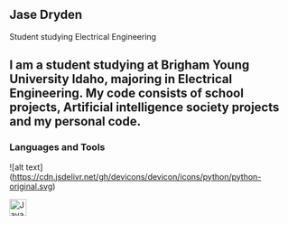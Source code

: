 ## Jase Dryden

Student studying Electrical Engineering

I am a student studying at Brigham Young University Idaho, majoring in Electrical Engineering. My code consists of school projects, 
Artificial intelligence society projects and my personal code.
-----
### Languages and Tools

![alt text] (https://cdn.jsdelivr.net/gh/devicons/devicon/icons/python/python-original.svg)

<img align="left" alt="Java" width="30px" style="padding-right:10px;" src="https://cdn.jsdelivr.net/gh/devicons/devicon/icons/python/python-original.svg" />
<br />
<!--
**Jase-Dryden/Jase-Dryden** is a ✨ _special_ ✨ repository because its `README.md` (this file) appears on your GitHub profile.

Here are some ideas to get you started:

- 🔭 I’m currently working on ...
- 🌱 I’m currently learning ...
- 👯 I’m looking to collaborate on ...
- 🤔 I’m looking for help with ...
- 💬 Ask me about ...
- 📫 How to reach me: ...
- 😄 Pronouns: ...
- ⚡ Fun fact: ...
-->
